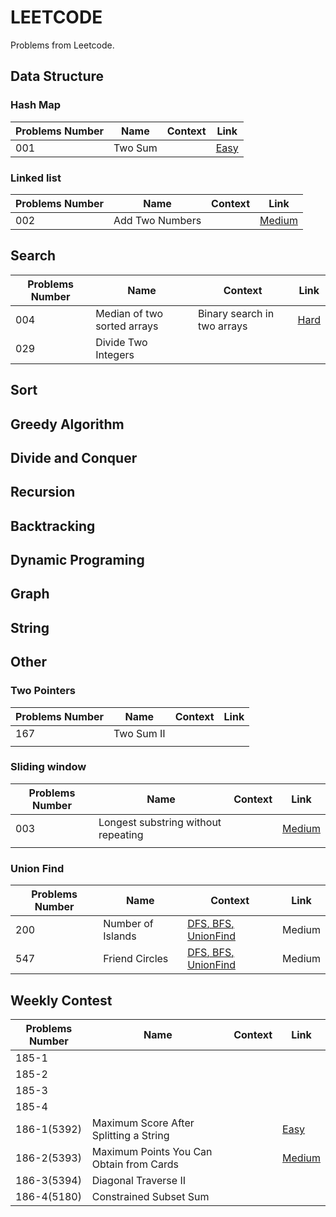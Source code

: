 # LEETCODE

Problems from Leetcode.

## Data Structure

### Hash Map

| Problems Number| Name                       | Context                                     | Link        |
| ---------------| -------------------------- | ------------------------------------------- | ----------- |
| 001            | Two Sum                    |                                             | [Easy](https://github.com/OreoDu/LEETCODE/blob/master/Data%20Structure/lc_001.py)    |




### Linked list

| Problems Number| Name                       | Context                                     | Link        |
| ---------------| -------------------------- | ------------------------------------------- | ----------- |
| 002            | Add Two Numbers            |                                             | [Medium](https://github.com/OreoDu/LEETCODE/blob/master/Data%20Structure/lc_002.py)    |

  
## Search

| Problems Number| Name                       | Context                                     | Link        |
| ---------------| -------------------------- | ------------------------------------------- | ----------- |
| 004            | Median of two sorted arrays| Binary search in two arrays  | [Hard](https://github.com/OreoDu/LEETCODE/blob/master/Search/lc_004.py)    |
| 029            | Divide Two Integers        |                              |                                |



## Sort

## Greedy Algorithm

## Divide and Conquer

## Recursion

## Backtracking

## Dynamic Programing

## Graph

## String

## Other

### Two Pointers

| Problems Number| Name                       | Context                                     | Link        |
| ---------------| -------------------------- | ------------------------------------------- | ----------- |
| 167            | Two Sum Ⅱ                 |                              |                                     |
|                |                            |                              |                                     |



### Sliding window

| Problems Number| Name                       | Context                                     | Link        |
| ---------------| -------------------------- | ------------------------------------------- | ----------- |
| 003           | Longest substring without repeating        |                              |   [Medium](https://github.com/OreoDu/LEETCODE/blob/master/Other/SlidingWindow/lc_003.py)                                  |
|               |                                            |                              |                                     |


### Union Find

| Problems Number| Name                       | Context                                     | Link        |
| ---------------| -------------------------- | ------------------------------------------- | ----------- |
| 200            | Number of Islands          |[<u>DFS<u>](https://github.com/OreoDu/LEETCODE/blob/master/Other/UnionFind/lc200dfs.java), [<u>BFS<u>](https://github.com/OreoDu/LEETCODE/blob/master/Other/UnionFind/lc200bfs.java), [<u>UnionFind<u>](https://github.com/OreoDu/LEETCODE/blob/master/Other/UnionFind/lc200UnionFind.java)   |   Medium |
| 547            | Friend Circles            | [<u>DFS<u>](https://github.com/OreoDu/LEETCODE/blob/master/Other/UnionFind/lc547dfs.java), [<u>BFS<u>](https://github.com/OreoDu/LEETCODE/blob/master/Other/UnionFind/lc547bfs.java), [<u>UnionFind<u>](https://github.com/OreoDu/LEETCODE/blob/master/Other/UnionFind/lc547UnionFind.java)   |  Medium |



## Weekly Contest

| Problems Number| Name                       | Context                                     | Link        |
| ---------------| -------------------------- | ------------------------------------------- | ----------- |
| 185-1          |                    |                              |                                     |
| 185-2          |                    |                              |                                     |
| 185-3          |                   |                              |                                     |
| 185-4             |                    |                              |                                     |
|   186-1(5392)     |   Maximum Score After Splitting a String   |                 | [Easy](https://github.com/OreoDu/LEETCODE/blob/master/WeeklyContest/186-1.py)   |
|   186-2(5393)     |   Maximum Points You Can Obtain from Cards     |             | [Medium](https://github.com/OreoDu/LEETCODE/blob/master/WeeklyContest/186-2.py) |
|   186-3(5394)     |   Diagonal Traverse II        |                              |                                     |
|   186-4(5180)     |   Constrained Subset Sum    |                              |                                     |




